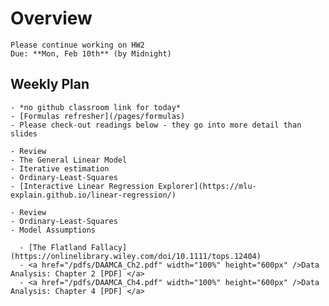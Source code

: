 # Overview
```{admonition} No **new** HW
Please continue working on HW2  
Due: **Mon, Feb 10th** (by Midnight)
```

## Weekly Plan
```{topic} [Monday Feb 3rd](/lectures/wk5/1) - Review & Models Intro
- *no github classroom link for today*
- [Formulas refresher](/pages/formulas)
- Please check-out readings below - they go into more detail than slides
```

```{topic} [Tuesday Feb 4th](/lectures/wk5/2) - Model Estimation
- Review
- The General Linear Model
- Iterative estimation
- Ordinary-Least-Squares
- [Interactive Linear Regression Explorer](https://mlu-explain.github.io/linear-regression/) 
```

```{topic} [Wednesday Feb 5th](/lectures/wk5/3) - Model Assumptions
- Review
- Ordinary-Least-Squares
- Model Assumptions
```

```{topic} Readings
  - [The Flatland Fallacy](https://onlinelibrary.wiley.com/doi/10.1111/tops.12404)
  - <a href="/pdfs/DAAMCA_Ch2.pdf" width="100%" height="600px" />Data Analysis: Chapter 2 [PDF] </a>  
  - <a href="/pdfs/DAAMCA_Ch4.pdf" width="100%" height="600px" />Data Analysis: Chapter 4 [PDF] </a>  
```
